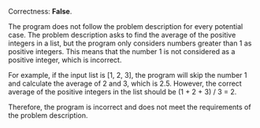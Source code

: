 Correctness: **False**.

The program does not follow the problem description for every potential case. The problem description asks to find the average of the positive integers in a list, but the program only considers numbers greater than 1 as positive integers. This means that the number 1 is not considered as a positive integer, which is incorrect.

For example, if the input list is [1, 2, 3], the program will skip the number 1 and calculate the average of 2 and 3, which is 2.5. However, the correct average of the positive integers in the list should be (1 + 2 + 3) / 3 = 2.

Therefore, the program is incorrect and does not meet the requirements of the problem description.